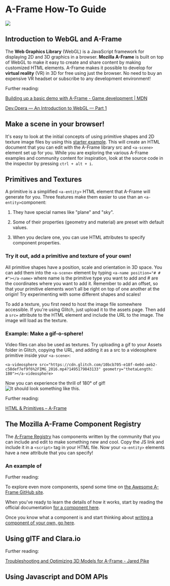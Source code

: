 # A-Frame How-To Guide
<img src = "https://upload.wikimedia.org/wikipedia/commons/8/86/Manproposesgoddisposes.jpg">

## Introduction to WebGL and A-Frame

The **Web Graphics Library** (WebGL) is a JavaScript framework for displaying 2D and 3D graphics in a browser.
**Mozilla A-Frame** is built on top of WebGL to make it easy to create and share content by making customized HTML elements.
A-Frame makes it possible to develop for **virtual reality** (VR) in 3D for free using just the browser.
No need to buy an expensive VR headset or subscribe to any development environment!

Further reading: 

[Building up a basic demo with A-Frame - Game development | MDN](https://developer.mozilla.org/en-US/docs/Games/Techniques/3D_on_the_web/Building_up_a_basic_demo_with_A-Frame)

[Dev.Opera — An Introduction to WebGL — Part 1](https://dev.opera.com/articles/introduction-to-webgl-part-1/#implementations)

## Make a scene in your browser!

It's easy to look at the initial concepts of using primitive shapes and 2D texture image files by using this [starter example](https://glitch.com/~aframe). This will create an HTML document that you can edit with the A-Frame library src and `<a-scene>` element set up for you. While you are exploring the various A-Frame examples and community content for inspiration, look at the source code in the inspector by pressing `ctrl + alt + i`.

## Primitives and Textures

A primitive is a simplified `<a-entity>` HTML element that A-Frame will generate for you. Three features make them easier to use than an `<a-entity>`component: 

1. They have special names like "plane" and "sky". 

2. Some of their properties (geometry and material) are preset with default values.

3. When you declare one, you can use HTML attributes to specify component properties.

### Try it out, add a primitive and texture of your own!
All primitive shapes have a position, scale and orientation in 3D space. You can add them into the `<a-scene>` element by typing `<a-name position="# # #"></a-name>` where name is the primitive type you want to add and # are the coordinates where you want to add it. Remember to add an offset, so that your primitive elements won't all be right on top of one another at the origin! Try experimenting with some different shapes and scales!

To add a texture, you first need to host the image file somewhere accessible. If you're using Glitch, just upload it to the assets page. Then add a `src=` attribute to the HTML element and include the URL to the image. The image will load as the texture.

### Example: Make a gif-o-sphere!
Video files can also be used as textures. Try uploading a gif to your Assets folder in Glitch, copying the URL, and adding it as a src to a videosphere primitive inside your `<a-scene>`:

`<a-videosphere src="https://cdn.glitch.com/10bcb705-e18f-4e0d-aeb2-c58def7ef9f6%2FIMG_2016.mp4?1495179843133"
geometry="thetaLength: 180"></a-videosphere>`

Now you can experience the thrill of 180° of gif!
![It should look something like this.](https://github.com/buntel/A-Frame-How-To-Guide/blob/puppysphere/puppygif.gif)

Further reading:

[HTML & Primitives – A-Frame](https://aframe.io/docs/0.5.0/introduction/html-and-primitives.html)

## The Mozilla A-Frame Component Registry
The [A-Frame Registry](https://aframe.io/aframe-registry/) has components written by the community that you can include and edit to make something new and cool. Copy the JS link and include it in a `<script>` tag in your HTML file. Now your `<a-entity>` elements have a new attribute that you can specify! 

### An example of


Further reading:

To explore even more components, spend some time on [the Awesome A-Frame GitHub site](https://github.com/aframevr/awesome-aframe). 

When you've ready to learn the details of how it works, start by reading the official documentation [for a component here](https://aframe.io/docs/0.5.0/core/component.html).

Once you know what a component is and start thinking about [writing a component of your own, go here](https://aframe.io/docs/0.5.0/introduction/writing-a-component.html).


## Using glTF and Clara.io

Further reading:

[Troubleshooting and Optimizing 3D Models for A-Frame - Jared Pike](https://dev.opera.com/articles/introduction-to-webgl-part-1/#implementations)

## Using Javascript and DOM APIs
